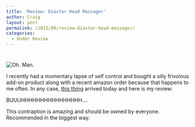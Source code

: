 ```yaml
---
title: 'Review: Diastar Head Massager'
author: Craig
layout: post
permalink: /2012/09/review-diastar-head-massager/
categories:
  - Under Review
---
```

# 

![Oh. Man.][1]

 [1]: http://craigsturgis.com/wp-content/uploads/2012/09/diaster.jpeg "Diastar Head Massager"

I recently had a momentary lapse of self control and bought a silly frivolous add-on product along with a recent amazon order because that happens to me often. In any case, [this thing][2] arrived today and here is my review:

 [2]: http://www.amazon.com/gp/product/B004L0793Q/ref=oh_details_o03_s00_i00?tag=craigsturgisc-20

BUUUHHHHHHHHHHHHHHHH….

This contraption is amazing and should be owned by everyone. Recommended in the biggest way.

 